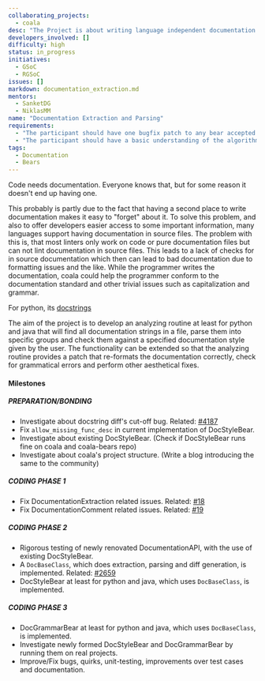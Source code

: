 ```yaml
--- 
collaborating_projects: 
  - coala
desc: "The Project is about writing language independent documentation extraction and parsing algorithms."
developers_involved: []
difficulty: high
status: in_progress
initiatives: 
  - GSoC
  - RGSoC
issues: []
markdown: documentation_extraction.md
mentors: 
  - SanketDG
  - NiklasMM
name: "Documentation Extraction and Parsing"
requirements: 
  - "The participant should have one bugfix patch to any bear accepted."
  - "The participant should have a basic understanding of the algorithms behind existing documentation extraction routines."
tags: 
  - Documentation
  - Bears
---
```


Code needs documentation. Everyone knows that, but for some reason it doesn't
end up having one.

This probably is partly due to the fact that having a second place to write documentation makes it easy to "forget" about it. To solve this problem, and
also to offer developers easier access to some important information, many languages support having documentation in source files. The problem with this
is, that most linters only work on code or pure documentation files but can not lint documentation in source files. This leads to a lack of checks for in source documentation which then can lead to bad documentation due to formatting issues and the like. While the programmer writes the documentation, coala could help
the programmer conform to the documentation standard and other trivial issues
such as capitalization and grammar.

For python, its [docstrings](https://www.python.org/dev/peps/pep-0257/)

The aim of the project is to develop an analyzing routine at least for python and java
that will find all documentation strings in a file, parse them into specific
groups and check them against a specified documentation style given by the
user. The functionality can be extended so that the analyzing routine provides
a patch that re-formats the documentation correctly, check for grammatical
errors and perform other aesthetical fixes.


#### Milestones

##### PREPARATION/BONDING

* Investigate about docstring diff's cut-off bug.
  Related: [#4187](https://github.com/coala/coala/issues/4187)
* Fix `allow_missing_func_desc` in current implementation of DocStyleBear.
* Investigate about existing DocStyleBear. (Check if DocStyleBear runs fine on coala and coala-bears repo)
* Investigate about coala's project structure. (Write a blog introducing the same to the community)

##### CODING PHASE 1

* Fix DocumentationExtraction related issues.
  Related: [#18](https://gitlab.com/coala/GSoC-2017/issues/18)
* Fix DocumentationComment related issues.
  Related: [#19](https://gitlab.com/coala/GSoC-2017/issues/19)

##### CODING PHASE 2

* Rigorous testing of newly renovated DocumentationAPI, with the use of existing DocStyleBear.
* A `DocBaseClass`, which does extraction, parsing and diff generation, is implemented.
  Related: [#2659](https://github.com/coala/coala/issues/2659)
* DocStyleBear at least for python and java, which uses `DocBaseClass`, is implemented.

##### CODING PHASE 3

* DocGrammarBear at least for python and java, which uses `DocBaseClass`, is implemented.
* Investigate newly formed DocStyleBear and DocGrammarBear by running them on real projects.
* Improve/Fix bugs, quirks, unit-testing, improvements over test cases and documentation.
